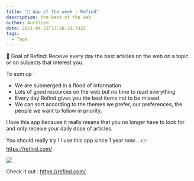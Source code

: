 ```yaml
---
title: "🚀 App of the week : Refind"
description: the best of the web
author: Aurélien
date: 2021-04-23T17:58:39.732Z
tags:
  - Tags
---
```

🎯 Goal of Refind: Receive every day the best articles on the web on a topic or on subjects that interest you.



To sum up : 

* We are submerged in a flood of information
* Lots of good resources on the web but no time to read everything
* Every day Refind gives you the best items not to be missed.
* We can sort according to the themes we prefer, our preferences, the people we want to follow in priority.



I love this app because it really means that you no longer have to look for and only receive your daily dose of articles.



You should really try ! I use this app since 1 year now...  👉 <https://refind.com/>



![](/static/img/refind.png)

Check it out : <https://refind.com/>